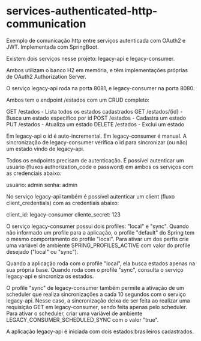 # services-authenticated-http-communication

Exemplo de comunicação http entre serviços autenticada com OAuth2 e JWT. Implementada com SpringBoot.

Existem dois serviços nesse projeto: legacy-api e legacy-consumer.

Ambos utilizam o banco H2 em memória, e têm implementações próprias de OAuth2 Authorization Server.

O serviço legacy-api roda na porta 8081, e legacy-consumer na porta 8080.

Ambos tem o endpoint /estados com um CRUD completo:

GET /estados - Lista todos os estados cadastrados
GET /estados/{id} - Busca um estado específico por id
POST /estados - Cadastra um estado
PUT /estados - Atualiza um estado
DELETE /estados - Exclui um estado

Em legacy-api o id é auto-incremental. Em legacy-consumer é manual. A sincronização de legacy-consumer verifica o id para sincronizar (ou não) um estado vindo de legacy-api.

Todos os endpoints precisam de autenticação. É possível autenticar um usuário (fluxos authorization_code e password) em ambos os serviços com as credenciais abaixo:

usuário: admin
senha: admin

No serviço legacy-api também é possível autenticar um client (fluxo client_credentials) com as credentiais abaixo:

client_id: legacy-consumer
cliente_secret: 123

O serviço legacy-consumer possui dois profiles: "local" e "sync". Quando não informado um profile para a aplicação, o profile "default" do Spring tem o mesmo comportamento do profile "local". Para ativar um dos perfis crie uma variável de ambiente SPRING_PROFILES_ACTIVE com valor do profile desejado ("local" ou "sync").

Quando a aplicação roda com o profile "local", ela busca estados apenas na sua própria base. Quando roda com o profile "sync", consulta o serviço legacy-api e sincroniza os estados.

O profile "sync" de legacy-consumer também permite a ativação de um scheduler que realiza sincronizações a cada 10 segundos com o serviço legacy-api. Nesse caso, a sincronização deixa de ser feita ao realizar uma requisição GET em legacy-consumer, sendo feita apenas pelo scheduler. Para ativar o scheduler, criar uma variável de ambiente LEGACY_CONSUMER_SCHEDULED_SYNC com o valor "true".

A aplicação legacy-api é iniciada com dois estados brasileiros cadastrados.
